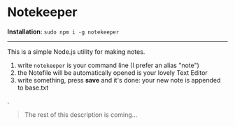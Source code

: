 # Notekeeper
**Installation**: `sudo npm i -g notekeeper`

----


This is a simple Node.js utility for making notes.

1. write `notekeeper` is your command line (I prefer an alias "note")
2. the Notefile will be automatically opened is your lovely Text Editor
3. write something, press **save** and it's done: your new note is appended to base.txt


.

> The rest of this description is coming...
